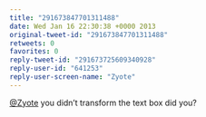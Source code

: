 ```yaml
---
title: "291673847701311488"
date: Wed Jan 16 22:30:38 +0000 2013
original-tweet-id: "291673847701311488"
retweets: 0
favorites: 0
reply-tweet-id: "291673725609340928"
reply-user-id: "641253"
reply-user-screen-name: "Zyote"
---
```

<a href="https://twitter.com/Zyote">@Zyote</a> you didn’t transform the text box did you?
